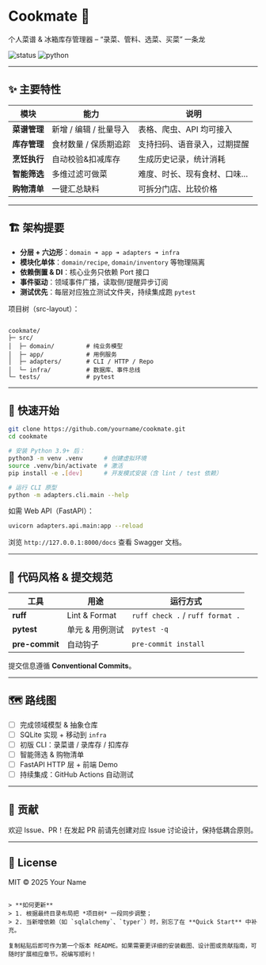 
# Cookmate 🍳  
个人菜谱 & 冰箱库存管理器 – “录菜、管料、选菜、买菜” 一条龙

![status](https://img.shields.io/badge/status-pre--alpha-red)
![python](https://img.shields.io/badge/python-3.9%2B-blue)

---

## ✨ 主要特性
| 模块 | 能力 | 说明 |
|------|------|------|
| **菜谱管理** | 新增 / 编辑 / 批量导入 | 表格、爬虫、API 均可接入 |
| **库存管理** | 食材数量 / 保质期追踪 | 支持扫码、语音录入，过期提醒 |
| **烹饪执行** | 自动校验&扣减库存 | 生成历史记录，统计消耗 |
| **智能筛选** | 多维过滤可做菜 | 难度、时长、现有食材、口味… |
| **购物清单** | 一键汇总缺料 | 可拆分门店、比较价格 |

---

## 🏗️ 架构提要
- **分层 + 六边形**：`domain ➜ app ➜ adapters ➜ infra`  
- **模块化单体**：`domain/recipe`, `domain/inventory` 等物理隔离  
- **依赖倒置 & DI**：核心业务只依赖 Port 接口  
- **事件驱动**：领域事件广播，读取侧/提醒异步订阅  
- **测试优先**：每层对应独立测试文件夹，持续集成跑 `pytest`  

项目树（src-layout）：

```

cookmate/
├─ src/
│  ├─ domain/         # 纯业务模型
│  ├─ app/            # 用例服务
│  ├─ adapters/       # CLI / HTTP / Repo
│  └─ infra/          # 数据库、事件总线
└─ tests/             # pytest

````

---

## 🚀 快速开始

```bash
git clone https://github.com/yourname/cookmate.git
cd cookmate

# 安装 Python 3.9+ 后：
python3 -m venv .venv      # 创建虚拟环境
source .venv/bin/activate  # 激活
pip install -e .[dev]      # 开发模式安装（含 lint / test 依赖）

# 运行 CLI 原型
python -m adapters.cli.main --help
````

如需 Web API（FastAPI）：

```bash
uvicorn adapters.api.main:app --reload
```

浏览 `http://127.0.0.1:8000/docs` 查看 Swagger 文档。

---

## 🧩 代码风格 & 提交规范

| 工具             | 用途            | 运行方式                               |
| -------------- | ------------- | ---------------------------------- |
| **ruff**       | Lint & Format | `ruff check .`  /  `ruff format .` |
| **pytest**     | 单元 & 用例测试     | `pytest -q`                        |
| **pre-commit** | 自动钩子          | `pre-commit install`               |

提交信息遵循 **Conventional Commits**。

---

## 🗺️ 路线图

* [ ] 完成领域模型 & 抽象仓库
* [ ] SQLite 实现 + 移动到 `infra`
* [ ] 初版 CLI：录菜谱 / 录库存 / 扣库存
* [ ] 智能筛选 & 购物清单
* [ ] FastAPI HTTP 层 + 前端 Demo
* [ ] 持续集成：GitHub Actions 自动测试

---

## 🤝 贡献

欢迎 Issue、PR！在发起 PR 前请先创建对应 Issue 讨论设计，保持低耦合原则。

---

## 📄 License

MIT © 2025 Your Name

```

> **如何更新**  
> 1. 根据最终目录布局把 *项目树* 一段同步调整；  
> 2. 当新增依赖（如 `sqlalchemy`、`typer`）时，别忘了在 **Quick Start** 中补充。  

复制粘贴后即可作为第一个版本 README。如果需要更详细的安装截图、设计图或贡献指南，可随时扩展相应章节。祝编写顺利！
```
